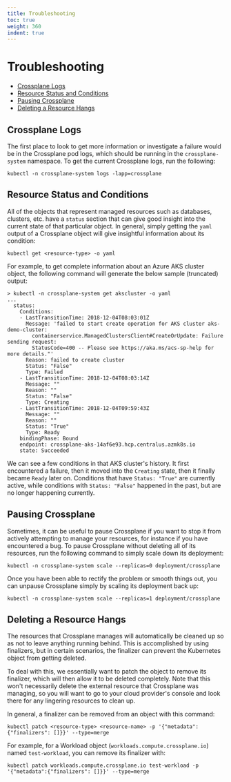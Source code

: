 ```yaml
---
title: Troubleshooting
toc: true
weight: 360
indent: true
---
```

# Troubleshooting

* [Crossplane Logs](#crossplane-logs)
* [Resource Status and Conditions](#resource-status-and-conditions)
* [Pausing Crossplane](#pausing-crossplane)
* [Deleting a Resource Hangs](#deleting-a-resource-hangs)

## Crossplane Logs

The first place to look to get more information or investigate a failure would be in the Crossplane pod logs, which should be running in the `crossplane-system` namespace.
To get the current Crossplane logs, run the following:

```console
kubectl -n crossplane-system logs -lapp=crossplane
```

## Resource Status and Conditions

All of the objects that represent managed resources such as databases, clusters, etc. have a `status` section that can give good insight into the current state of that particular object.
In general, simply getting the `yaml` output of a Crossplane object will give insightful information about its condition:

```console
kubectl get <resource-type> -o yaml
```

For example, to get complete information about an Azure AKS cluster object, the following command will generate the below sample (truncated) output:

```console
> kubectl -n crossplane-system get akscluster -o yaml
...
  status:
    Conditions:
    - LastTransitionTime: 2018-12-04T08:03:01Z
      Message: 'failed to start create operation for AKS cluster aks-demo-cluster:
        containerservice.ManagedClustersClient#CreateOrUpdate: Failure sending request:
        StatusCode=400 -- Please see https://aka.ms/acs-sp-help for more details."'
      Reason: failed to create cluster
      Status: "False"
      Type: Failed
    - LastTransitionTime: 2018-12-04T08:03:14Z
      Message: ""
      Reason: ""
      Status: "False"
      Type: Creating
    - LastTransitionTime: 2018-12-04T09:59:43Z
      Message: ""
      Reason: ""
      Status: "True"
      Type: Ready
    bindingPhase: Bound
    endpoint: crossplane-aks-14af6e93.hcp.centralus.azmk8s.io
    state: Succeeded
```

We can see a few conditions in that AKS cluster's history.
It first encountered a failure, then it moved into the `Creating` state, then it finally became `Ready` later on.
Conditions that have `Status: "True"` are currently active, while conditions with `Status: "False"` happened in the past, but are no longer happening currently.

## Pausing Crossplane

Sometimes, it can be useful to pause Crossplane if you want to stop it from actively attempting to manage your resources, for instance if you have encountered a bug.
To pause Crossplane without deleting all of its resources, run the following command to simply scale down its deployment:

```console
kubectl -n crossplane-system scale --replicas=0 deployment/crossplane
```

Once you have been able to rectify the problem or smooth things out, you can unpause Crossplane simply by scaling its deployment back up:

```console
kubectl -n crossplane-system scale --replicas=1 deployment/crossplane
```

## Deleting a Resource Hangs

The resources that Crossplane manages will automatically be cleaned up so as not to leave anything running behind.
This is accomplished by using finalizers, but in certain scenarios, the finalizer can prevent the Kubernetes object from getting deleted.

To deal with this, we essentially want to patch the object to remove its finalizer, which will then allow it to be deleted completely.
Note that this won't necessarily delete the external resource that Crossplane was managing, so you will want to go to your cloud provider's console and look there for any lingering resources to clean up.

In general, a finalizer can be removed from an object with this command:

```console
kubectl patch <resource-type> <resource-name> -p '{"metadata":{"finalizers": []}}' --type=merge
```

For example, for a Workload object (`workloads.compute.crossplane.io`) named `test-workload`, you can remove its finalizer with:

```console
kubectl patch workloads.compute.crossplane.io test-workload -p '{"metadata":{"finalizers": []}}' --type=merge
```

